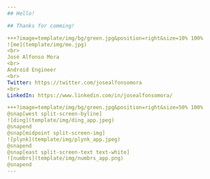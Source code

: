 ```yaml
---
## Hello!

## Thanks for comming!

+++?image=template/img/bg/green.jpg&position=right&size=10% 100%
![me](template/img/me.jpg)
<br>
José Alfonso Mora
<br>
Android Engineer
<br>
Twitter: https://twitter.com/josealfonsomora
<br>
LinkedIn: https://www.linkedin.com/in/josealfonsomora/

+++?image=template/img/bg/green.jpg&position=right&size=50% 100%
@snap[west split-screen-byline]
![ding](template/img/ding_app.jpeg)
@snapend
@snap[midpoint split-screen-img]
![plynk](template/img/plynk_app.jpeg)
@snapend
@snap[east split-screen-text text-white]
![numbrs](template/img/numbrs_app.png)
@snapend
---
```

